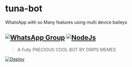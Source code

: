 # tuna-bot
 WhatsApp with so Many features using multi device baileys

## [![WhatsApp Group](https://static.whatsapp.net/rsrc.php/ym/r/36B424nhiL4.svg)](https://chat.whatsapp.com/EFsb8RCXV4jLEFk4eAcA1A) [![NodeJs](https://img.shields.io/badge/Node.js-43853D?style=for-the-badge&logo=node.js&logoColor=white)](https://nodejs.org/en/)

> A Fully PRECIOUS COOL BOT BY DRIPS MEMES <br>

[![Deploy](https://www.herokucdn.com/deploy/button.svg)](https://heroku.com/deploy?template=https://github.com/zim-bot/king-bot)





